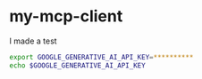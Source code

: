 # my-mcp-client
I made a test

```bash
export GOOGLE_GENERATIVE_AI_API_KEY=**********
echo $GOOGLE_GENERATIVE_AI_API_KEY
```
